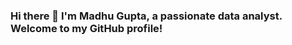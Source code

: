 ### Hi there 👋 I'm Madhu Gupta, a passionate data analyst. Welcome to my GitHub profile!

<!--
**Madhugupta95/Madhugupta95** is a ✨ _special_ ✨ repository because its `README.md` (this file) appears on your GitHub profile.

Here are some ideas to get you started:

- 🔭 I’m currently working on ...

- 🌱 I’m currently learning ...Machine Learning
- 👯 I’m looking to collaborate on ...
- 🤔 I’m looking for help with ...
- 💬 Ask me about ...

- Data Visualization 📊
- Python Programming 🐍
- SQL Database Management 🗃️
- My Favorite Projects 🚀

Feel free to reach out if you have questions or discussions related to these topics!

- 📫 How to reach me: ...📧 Email: 98madhugupta@gmail.com

💬 LinkedIn: https://www.linkedin.com/in/madhu-gupta-0953a0209/

- 😄 Pronouns: ...
- ⚡ Fun fact: ...
-->
